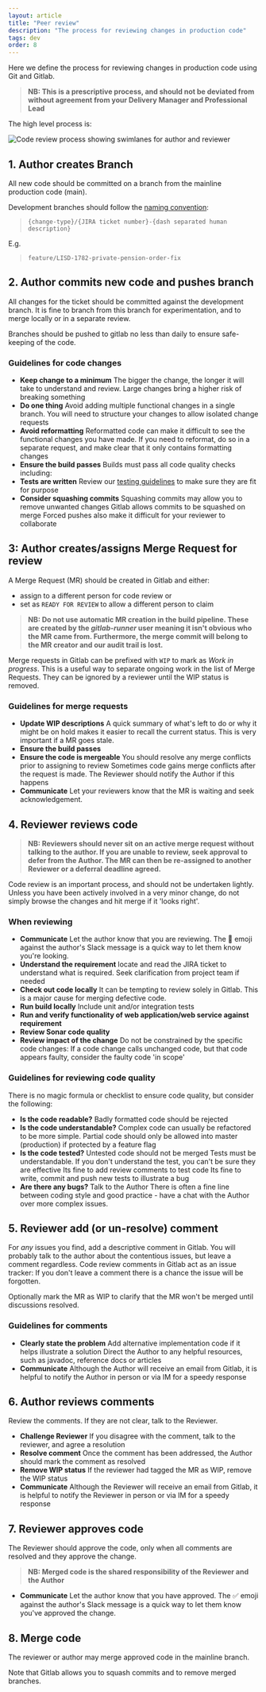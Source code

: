 ```yaml
---
layout: article
title: "Peer review"
description: "The process for reviewing changes in production code"
tags: dev
order: 8
---
```

Here we define the process for reviewing changes in production code using Git and Gitlab.

> __NB: This is a prescriptive process, and should not be deviated from without agreement from your Delivery Manager and Professional Lead__

The high level process is:

![Code review process showing swimlanes for author and reviewer](../images/code-review-process.png)

## 1. Author creates Branch

All new code should be committed on a branch from the mainline production code (main).

Development branches should follow the [naming convention](coding-naming-conventions):

> `{change-type}/{JIRA ticket number}-{dash separated human description}`

E.g.

> `feature/LISD-1782-private-pension-order-fix`

## 2. Author commits new code and pushes branch

All changes for the ticket should be committed against the development branch. It is fine to branch from this branch for experimentation, and to merge locally or in a separate review.

Branches should be pushed to gitlab no less than daily to ensure safe-keeping of the code.

### Guidelines for code changes

* __Keep change to a minimum__
  The bigger the change, the longer it will take to understand and review. Large changes bring a higher risk of breaking something
* __Do one thing__
  Avoid adding multiple functional changes in a single branch. You will need to structure your changes to allow isolated change requests
* __Avoid reformatting__
  Reformatted code can make it difficult to see the functional changes you have made. If you need to reformat, do so in a separate request, and make clear that it only contains formatting changes
* __Ensure the build passes__
  Builds must pass all code quality checks including:
* __Tests are written__
  Review our [testing guidelines](dev-tests-coding) to make sure they are fit for purpose
* __Consider squashing commits__
  Squashing commits may allow you to remove unwanted changes
  Gitlab allows commits to be squashed on merge
  Forced pushes also make it difficult for your reviewer to collaborate

## 3: Author creates/assigns Merge Request for review

A Merge Request (MR) should be created in Gitlab and either:

* assign to a different person for code review
  or
* set as `READY FOR REVIEW` to allow a different person to claim

> __NB: Do not use automatic MR creation in the build pipeline. These are created by the _gitlab-runner_ user meaning it isn't obvious who the MR came from. Furthermore, the merge commit will belong to the MR creator and our audit trail is lost.__

Merge requests in Gitlab can be prefixed with `WIP` to mark as _Work in progress_. This is a useful way to separate ongoing work in the list of Merge Requests. They can be ignored by a reviewer until the WIP status is removed.

### Guidelines for merge requests

* __Update WIP descriptions__
  A quick summary of what's left to do or why it might be on hold makes it easier to recall the current status. This is very important if a MR goes stale.
* __Ensure the build passes__
* __Ensure the code is mergeable__
  You should resolve any merge conflicts prior to assigning to review
  Sometimes code gains merge conflicts after the request is made. The Reviewer should notify the Author if this happens
* __Communicate__
  Let your reviewers know that the MR is waiting and seek acknowledgement.

## 4. Reviewer reviews code

> __NB: Reviewers should never sit on an active merge request without talking to the author.
> If you are unable to review, seek approval to defer from the Author. The MR can then be re-assigned to another Reviewer or a deferral deadline agreed.__

Code review is an important process, and should not be undertaken lightly. Unless you have been actively involved in a very minor change, do not simply browse the changes and hit merge if it 'looks right'.

### When reviewing

* __Communicate__
  Let the author know that you are reviewing. The 👀 emoji against the author's Slack message is a quick way to let them know you're looking.
* __Understand the requirement__
  locate and read the JIRA ticket to understand what is required. Seek clarification from project team if needed
* __Check out code locally__
  It can be tempting to review solely in Gitlab. This is a major cause for merging defective code.
* __Run build locally__
  Include unit and/or integration tests
* __Run and verify functionality of web application/web service against requirement__
* __Review Sonar code quality__
* __Review impact of the change__
  Do not be constrained by the specific code changes: If a code change calls unchanged code, but that code appears faulty, consider the faulty code 'in scope'

### Guidelines for reviewing code quality

There is no magic formula or checklist to ensure code quality, but consider the following:

* __Is the code readable?__
  Badly formatted code should be rejected
* __Is the code understandable?__
  Complex code can usually be refactored to be more simple.
  Partial code should only be allowed into master (production) if protected by a feature flag
* __Is the code tested?__
  Untested code should not be merged
  Tests must be understandable. If you don't understand the test, you can't be sure they are effective
  Its fine to add review comments to test code
  Its fine to write, commit and push new tests to illustrate a bug
* __Are there any bugs?__
  Talk to the Author
  There is often a fine line between coding style and good practice - have a chat with the Author over more complex issues.

## 5. Reviewer add (or un-resolve) comment

For _any_ issues you find, add a descriptive comment in Gitlab. You will probably talk to the author about the contentious issues, but leave a comment regardless. Code review comments in Gitlab act as an issue tracker: If you don't leave a comment there is a chance the issue will be forgotten.

Optionally mark the MR as WIP to clarify that the MR won't be merged until discussions resolved.

### Guidelines for comments

* __Clearly state the problem__
  Add alternative implementation code if it helps illustrate a solution
  Direct the Author to any helpful resources, such as javadoc, reference docs or articles
* __Communicate__
  Although the Author will receive an email from Gitlab, it is helpful to notify the Author in person or via IM for a speedy response

## 6. Author reviews comments

Review the comments. If they are not clear, talk to the Reviewer.

* __Challenge Reviewer__
  If you disagree with the comment, talk to the reviewer, and agree a resolution
* __Resolve comment__
  Once the comment has been addressed, the Author should mark the comment as resolved
* __Remove WIP status__
  If the reviewer had tagged the MR as WIP, remove the WIP status
* __Communicate__
  Although the Reviewer will receive an email from Gitlab, it is helpful to notify the Reviewer in person or via IM for a speedy response

## 7. Reviewer approves code

The Reviewer should approve the code, only when all comments are resolved and they approve the change.

> __NB: Merged code is the shared responsibility of the Reviewer and the Author__

* __Communicate__
  Let the author know that you have approved. The ✅ emoji against the author's Slack message is a quick way to let them know you've approved the change.

## 8. Merge code

The reviewer or author may merge approved code in the mainline branch.

Note that Gitlab allows you to squash commits and to remove merged branches.
